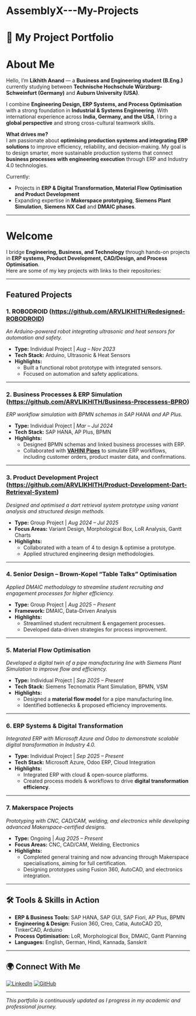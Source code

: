 # AssemblyX---My-Projects

# 🚀 My Project Portfolio

# About Me

Hello, I’m **Likhith Anand** — a **Business and Engineering student (B.Eng.)** currently studying between **Technische Hochschule Würzburg-Schweinfurt (Germany)** and **Auburn University (USA)**.  

I combine **Engineering Design, ERP Systems, and Process Optimisation** with a strong foundation in **Industrial & Systems Engineering**. With international experience across **India, Germany, and the USA**, I bring a **global perspective** and strong cross-cultural teamwork skills.  

**What drives me?**  
I am passionate about **optimising production systems and integrating ERP solutions** to improve efficiency, reliability, and decision-making. My goal is to design smarter, more sustainable production systems that connect **business processes with engineering execution** through ERP and Industry 4.0 technologies.  

 Currently:  
- Projects in **ERP & Digital Transformation, Material Flow Optimisation and Product Development**  
- Expanding expertise in **Makerspace prototyping**, **Siemens Plant Simulation**, **Siemens NX Cad** and **DMAIC phases**.
-------------------------------------

# Welcome  

I bridge **Engineering, Business, and Technology** through hands-on projects in **ERP systems, Product Development, CAD/Design, and Process Optimisation**.  
Here are some of my key projects with links to their repositories:  

---

##  Featured Projects

### 1. ROBODROID (https://github.com/ARVLIKHITH/Redesigned-ROBODROID) 
*An Arduino-powered robot integrating ultrasonic and heat sensors for automation and safety.*
- **Type:** Individual Project | *Aug – Nov 2023*  
- **Tech Stack:** Arduino, Ultrasonic & Heat Sensors  
- **Highlights:**  
  - Built a functional robot prototype with integrated sensors.  
  - Focused on automation and safety applications.  

---

### 2. Business Processes & ERP Simulation (https://github.com/ARVLIKHITH/Business-Processess-BPRO) 
*ERP workflow simulation with BPMN schemas in SAP HANA and AP Plus.*
- **Type:** Individual Project | *Mar – Jul 2024*  
- **Tech Stack:** SAP HANA, AP Plus, BPMN  
- **Highlights:**  
  - Designed BPMN schemas and linked business processes with ERP.  
  - Collaborated with  **[VAHINI Pipes](https://vahinipipes.com/)** to simulate ERP workflows, including customer orders, product master data, and confirmations.  

---

### 3. Product Development Project (https://github.com/ARVLIKHITH/Product-Development-Dart-Retrieval-System)
*Designed and optimised a dart retrieval system prototype using variant analysis and structured design methods.*
- **Type:** Group Project | *Aug 2024 – Jul 2025*  
- **Focus Areas:** Variant Design, Morphological Box, LoR Analysis, Gantt Charts  
- **Highlights:**  
  - Collaborated with a team of 4 to design & optimise a prototype.  
  - Applied structured engineering design methodologies.  

---

### 4. Senior Design – Brown-Kopel “Table Talks” Optimisation
*Applied DMAIC methodology to streamline student recruiting and engagement processes for higher efficiency.*
- **Type:** Group Project | *Aug 2025 – Present*  
- **Framework:** DMAIC, Data-Driven Analysis  
- **Highlights:**  
  - Streamlined student recruitment & engagement processes.  
  - Developed data-driven strategies for process improvement.  

---

### 5. Material Flow Optimisation
*Developed a digital twin of a pipe manufacturing line with Siemens Plant Simulation to improve flow and efficiency.*
- **Type:** Individual Project | *Sep 2025 – Present*  
- **Tech Stack:** Siemens Tecnomatix Plant Simulation, BPMN, VSM  
- **Highlights:**  
  - Designed a **material flow model** for a pipe manufacturing line.  
  - Identified bottlenecks & proposed efficiency improvements.  

---

### 6. ERP Systems & Digital Transformation
*Integrated ERP with Microsoft Azure and Odoo to demonstrate scalable digital transformation in Industry 4.0.*
- **Type:** Individual Project | *Sep 2025 – Present*  
- **Tech Stack:** Microsoft Azure, Odoo ERP, Cloud Integration  
- **Highlights:**  
  - Integrated ERP with cloud & open-source platforms.  
  - Created process models & workflows to drive **digital transformation efficiency**.  

---

### 7. Makerspace Projects
*Prototyping with CNC, CAD/CAM, welding, and electronics while developing advanced Makerspace-certified designs.*
- **Type:** Ongoing | *Aug 2025 – Present*  
- **Focus Areas:** CNC, CAD/CAM, Welding, Electronics  
- **Highlights:**  
  - Completed general training and now advancing through Makerspace specialisations, aiming for full certification.  
  - Designing prototypes using Fusion 360, AutoCAD, and electronics integration.  

---

## 🛠️ Tools & Skills in Action
- **ERP & Business Tools:** SAP HANA, SAP GUI, SAP Fiori, AP Plus, BPMN  
- **Engineering & Design:** Fusion 360, Creo, Catia, AutoCAD 2D, TinkerCAD, Arduino  
- **Process Optimisation:** LoR, Morphological Box, DMAIC, Gantt Planning  
- **Languages:** English, German, Hindi, Kannada, Sanskrit  

---

## 🌍 Connect With Me  

[![LinkedIn](https://img.shields.io/badge/LinkedIn-Likhith%20Anand-blue?logo=linkedin&logoColor=white)](https://www.linkedin.com/in/likhith-anand-ba8007253/)     [![GitHub](https://img.shields.io/badge/GitHub-ARVLIKHITH-black?logo=github)](https://github.com/ARVLIKHITH)

---

*This portfolio is continuously updated as I progress in my academic and professional journey.*  


